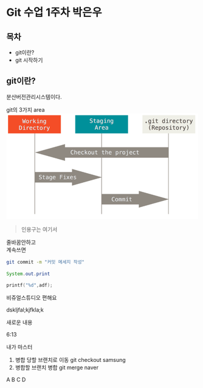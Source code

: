 Git 수업 1주차 박은우
=========

목차
--------

- git이란?
- git 시작하기


git이란?
------
분산버전관리시스템이다.

git의 3가지 area
![area](areas.png)

> 인용구는 여기서

줄바꿈안하고  
계속쓰면

```bash
git commit -m "커밋 메세지 작성"
```

```java
System.out.print
```

```c
printf("%d",adf);
```

비쥬얼스튜디오 편해요

dskljfal;kjfkla;k


새로운 내용

6:13

내가 마스터

1. 병합 당할 브랜치로 이동
git checkout samsung
1. 병합할 브랜치 병합
git merge naver

A
B
C
D
